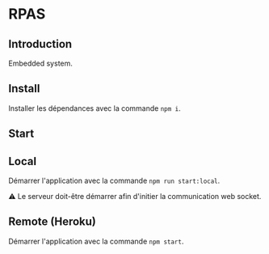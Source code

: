 # RPAS

## Introduction

Embedded system.


## Install

Installer les dépendances avec la commande ``npm i``.


## Start

## Local

Démarrer l'application avec la commande ``npm run start:local``.

:warning: Le serveur doit-être démarrer afin d'initier la communication web socket.


## Remote (Heroku)

Démarrer l'application avec la commande ``npm start``.
